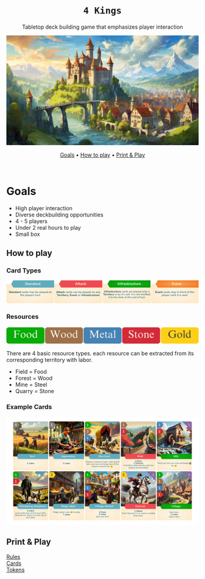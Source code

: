 <div align="center">
  
  # `4 Kings`
  
Tabletop deck building game that emphasizes player interaction
<!-- <img src="https://beehiiv-images-production.s3.amazonaws.com/uploads/asset/file/971f362a-f3fa-427f-b619-7e04cc135d17/fabric-logo-miessler-transparent.png?t=1704525002" alt="fabriclogo" width="400" height="400"/> -->

<img src="./media/banner.jpg" alt="banner"/>

[Goals](#goals) •
[How to play](#how-to-play) •
[Print & Play](#print--play)

</div>

<br />

# Goals

- High player interaction
- Diverse deckbuilding opportunities
- 4 - 5 players
- Under 2 real hours to play
- Small box
  
## How to play


### Card Types
<img src="./media/card-types.png" alt="banner"/>

### Resources
<img src="./media/resources.png" alt="banner"/>

There are 4 basic resource types. each resource can be extracted from its corresponding territory with labor. 

- Field  = Food
- Forest = Wood
- Mine   = Steel
- Quarry = Stone

### Example Cards 
<img src="./media/cards.png" alt="banner"/>

## Print & Play

[Rules](https://pages.github.com/) <br />
[Cards](https://pages.github.com/) <br />
[Tokens](https://pages.github.com/)
